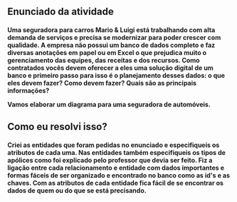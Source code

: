 ## Enunciado da atividade
<h4> Uma seguradora para carros Mario & Luigi está trabalhando com alta demanda de serviços e precisa se modernizar para poder crescer com qualidade. A empresa não possui um banco de dados completo e faz diversas anotações em papel ou em Excel o que prejudica muito o gerenciamento das equipes, das receitas e dos recursos. Como contratados vocês devem oferecer a eles uma solução digital de um banco e primeiro passo para isso é o planejamento desses dados: o que eles devem fazer? Como devem fazer? Quais são as principais informações?

Vamos elaborar um diagrama para uma seguradora de automóveis. </h4>

## Como eu resolvi isso?
<h4> Criei as entidades que foram pedidas no enunciado e especifiqueis os atributos de cada uma. Nas entidades também especifiqueis os tipos de apólices como foi explicado pelo professor que devia ser feito. Fiz a ligação entre cada relacionamento e entidade com dados importantes e formas fáceis de ser organizado e encontrado no banco como as id's e as chaves. Com as atributos de cada entidade fica fácil de se encontrar os dados de quem ou do que se está precisando. </h4>
